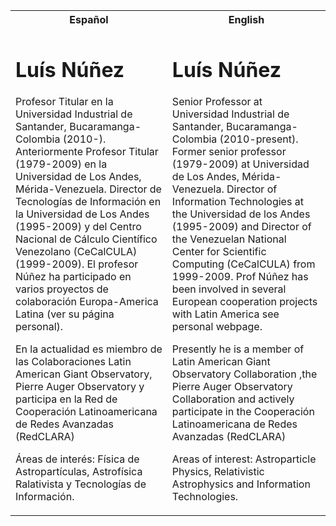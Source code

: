 <table>
<tr>
<th> Español </th>
<th> English </th>
</tr>
<tr>
<td>

# Luís Núñez

Profesor Titular en la Universidad Industrial de Santander, Bucaramanga-Colombia (2010-). Anteriormente Profesor Titular (1979-2009) en la Universidad de Los Andes, Mérida-Venezuela. Director de Tecnologías de Información en la Universidad de Los Andes (1995-2009) y del Centro Nacional de Cálculo Científico Venezolano (CeCalCULA) (1999-2009). El profesor Núñez ha participado en varios proyectos de colaboración Europa-America Latina (ver su página personal).

En la actualidad es miembro de las Colaboraciones Latin American Giant Observatory, Pierre Auger Observatory y participa en la Red de Cooperación Latinoamericana de Redes Avanzadas (RedCLARA)

Áreas de interés: Física de Astropartículas, Astrofísica Ralativista y Tecnologías de Información.

</td>
<td>

# Luís Núñez

Senior Professor at Universidad Industrial de Santander, Bucaramanga-Colombia (2010-present). Former senior professor (1979-2009) at Universidad de Los Andes, Mérida-Venezuela. Director of Information Technologies at the Universidad de los Andes (1995-2009) and Director of the Venezuelan National Center for Scientific Computing (CeCalCULA) from 1999-2009. Prof Núñez has been involved in several European cooperation projects with Latin America see personal webpage.

Presently he is a member of Latin American Giant Observatory Collaboration ,the Pierre Auger Observatory Collaboration and actively participate in the Cooperación Latinoamericana de Redes Avanzadas (RedCLARA)

Areas of interest: Astroparticle Physics, Relativistic Astrophysics and Information Technologies.

</td>
</tr>
</table>

